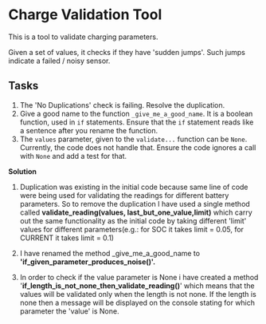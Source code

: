 # Charge Validation Tool

This is a tool to validate charging parameters.

Given a set of values, it checks if they have 'sudden jumps'.
Such jumps indicate a failed / noisy sensor.

## Tasks

1. The 'No Duplications' check is failing. Resolve the duplication.
1. Give a good name to the function `_give_me_a_good_name`.
It is a boolean function, used in `if` statements.
Ensure that the `if` statement reads like a sentence after you rename the function.
1. The `values` parameter, given to the `validate...` function can be `None`.
Currently, the code does not handle that.
Ensure the code ignores a call with `None` and add a test for that.

**Solution**

1. Duplication was existing in the initial code because same line of code were being used for validating the readings for different battery parameters.
   So to remove the duplication I have used a single method called **validate_reading(values, last_but_one_value,limit)** which carry out the same functionality as the initial code by   taking different 'limit' values for different parameters(e.g.: for SOC it takes limit = 0.05, for CURRENT it takes limit = 0.1)

2. I have renamed the method _give_me_a_good_name to **'if_given_parameter_produces_noise()'.**

3. In order to check if the value parameter is None i have created a method '**if_length_is_not_none_then_validate_reading()**' which means that the values will be validated only when the length is not none. If the length is none then a message will be displayed on the console stating for which parameter the 'value' is None.

